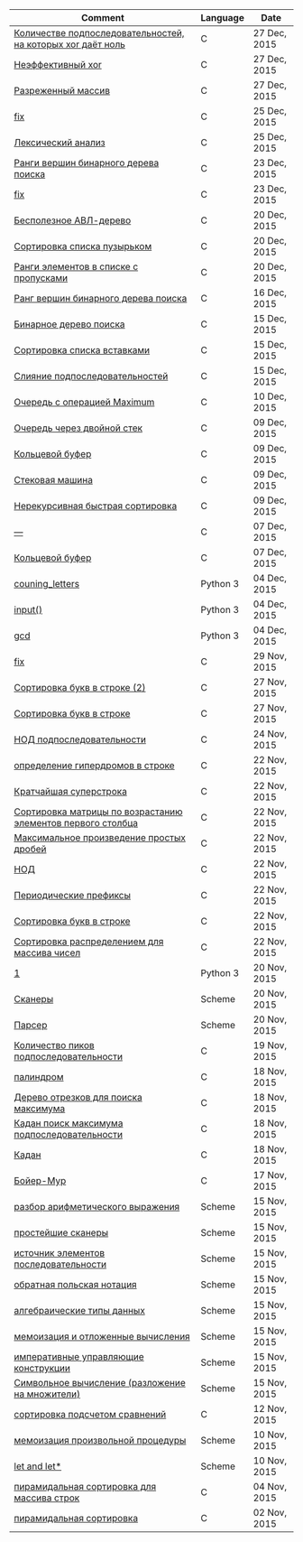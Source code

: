 | Comment | Language | Date |
| ------- | -------- | ---- |
| [Количестве подпоследовательностей, на которых xor даёт ноль](dumpz/1848131/1848131.c) | C | 27 Dec, 2015 |
| [Неэффективный xor](dumpz/1848130/1848130.c) | C | 27 Dec, 2015 |
| [Разреженный массив](dumpz/1848129/1848129.c) | C | 27 Dec, 2015 |
| [fix](dumpz/1845041/1845041.c) | C | 25 Dec, 2015 |
| [Лексический анализ](dumpz/1844856/1844856.c) | C | 25 Dec, 2015 |
| [Ранги вершин бинарного дерева поиска](dumpz/1842378/1842378.c) | C | 23 Dec, 2015 |
| [fix](dumpz/1842244/1842244.c) | C | 23 Dec, 2015 |
| [Бесполезное АВЛ-дерево](dumpz/1834683/1834683.c) | C | 20 Dec, 2015 |
| [Сортировка списка пузырьком](dumpz/1834498/1834498.c) | C | 20 Dec, 2015 |
| [Ранги элементов в списке с пропусками](dumpz/1834355/1834355.c) | C | 20 Dec, 2015 |
| [Ранг вершин бинарного дерева поиска](dumpz/1821387/1821387.c) | C | 16 Dec, 2015 |
| [Бинарное дерево поиска](dumpz/1818645/1818645.c) | C | 15 Dec, 2015 |
| [Сортировка списка вставками](dumpz/1818634/1818634.c) | C | 15 Dec, 2015 |
| [Слияние подпоследовательностей](dumpz/1818623/1818623.c) | C | 15 Dec, 2015 |
| [Очередь с операцией Maximum](dumpz/1813721/1813721.c) | C | 10 Dec, 2015 |
| [Очередь через двойной стек](dumpz/1813449/1813449.c) | C | 09 Dec, 2015 |
| [Кольцевой буфер](dumpz/1813448/1813448.c) | C | 09 Dec, 2015 |
| [Стековая машина](dumpz/1813447/1813447.c) | C | 09 Dec, 2015 |
| [Нерекурсивная быстрая сортировка](dumpz/1813446/1813446.c) | C | 09 Dec, 2015 |
| [&mdash;](dumpz/1812413/1812413.c) | C | 07 Dec, 2015 |
| [Кольцевой буфер](dumpz/1812412/1812412.c) | C | 07 Dec, 2015 |
| [couning_letters](dumpz/1808262/1808262.py) | Python 3 | 04 Dec, 2015 |
| [input()](dumpz/1808258/1808258.py) | Python 3 | 04 Dec, 2015 |
| [gcd ](dumpz/1808250/1808250.py) | Python 3 | 04 Dec, 2015 |
| [fix](dumpz/1802683/1802683.c) | C | 29 Nov, 2015 |
| [Сортировка букв в строке (2)](dumpz/1797392/1797392.c) | C | 27 Nov, 2015 |
| [Сортировка букв в строке](dumpz/1797391/1797391.c) | C | 27 Nov, 2015 |
| [НОД подпоследовательности](dumpz/1790395/1790395.c) | C | 24 Nov, 2015 |
| [определение гипердромов в строке](dumpz/1785879/1785879.c) | C | 22 Nov, 2015 |
| [Кратчайшая суперстрока](dumpz/1785878/1785878.c) | C | 22 Nov, 2015 |
| [Сортировка матрицы по возрастанию элементов первого столбца](dumpz/1785831/1785831.c) | C | 22 Nov, 2015 |
| [Максимальное произведение простых дробей](dumpz/1785391/1785391.c) | C | 22 Nov, 2015 |
| [НОД](dumpz/1785096/1785096.c) | C | 22 Nov, 2015 |
| [Периодические префиксы](dumpz/1785048/1785048.c) | C | 22 Nov, 2015 |
| [Сортировка букв в строке](dumpz/1784970/1784970.c) | C | 22 Nov, 2015 |
| [Сортировка распределением для массива чисел](dumpz/1784969/1784969.c) | C | 22 Nov, 2015 |
| [1](dumpz/1783254/1783254.py) | Python 3 | 20 Nov, 2015 |
| [Сканеры](dumpz/1783099/1783099.scm) | Scheme | 20 Nov, 2015 |
| [Парсер](dumpz/1783098/1783098.scm) | Scheme | 20 Nov, 2015 |
| [Количество пиков подпоследовательности](dumpz/1781932/1781932.c) | C | 19 Nov, 2015 |
| [палиндром](dumpz/1780996/1780996.c) | C | 18 Nov, 2015 |
| [Дерево отрезков для поиска максимума](dumpz/1780838/1780838.c) | C | 18 Nov, 2015 |
| [Кадан поиск максимума подпоследовательности](dumpz/1780811/1780811.c) | C | 18 Nov, 2015 |
| [Кадан](dumpz/1780668/1780668.c) | C | 18 Nov, 2015 |
| [Бойер-Мур](dumpz/1779204/1779204.c) | C | 17 Nov, 2015 |
| [разбор арифметического выражения](dumpz/1776529/1776529.scm) | Scheme | 15 Nov, 2015 |
| [простейшие сканеры](dumpz/1776527/1776527.scm) | Scheme | 15 Nov, 2015 |
| [источник элементов последовательности](dumpz/1776526/1776526.scm) | Scheme | 15 Nov, 2015 |
| [обратная польская нотация](dumpz/1776525/1776525.scm) | Scheme | 15 Nov, 2015 |
| [алгебраические типы данных](dumpz/1776524/1776524.scm) | Scheme | 15 Nov, 2015 |
| [мемоизация и отложенные вычисления](dumpz/1776523/1776523.scm) | Scheme | 15 Nov, 2015 |
| [императивные управляющие конструкции](dumpz/1776522/1776522.scm) | Scheme | 15 Nov, 2015 |
| [Символьное вычисление (разложение на множители)](dumpz/1776521/1776521.scm) | Scheme | 15 Nov, 2015 |
| [сортировка подсчетом сравнений](dumpz/1771265/1771265.c) | C | 12 Nov, 2015 |
| [мемоизация произвольной процедуры](dumpz/1769267/1769267.scm) | Scheme | 10 Nov, 2015 |
| [let and let*](dumpz/1768906/1768906.scm) | Scheme | 10 Nov, 2015 |
| [пирамидальная сортировка для массива строк](dumpz/1761050/1761050.c) | C | 04 Nov, 2015 |
| [пирамидальная сортировка](dumpz/1757159/1757159.c) | C | 02 Nov, 2015 |
